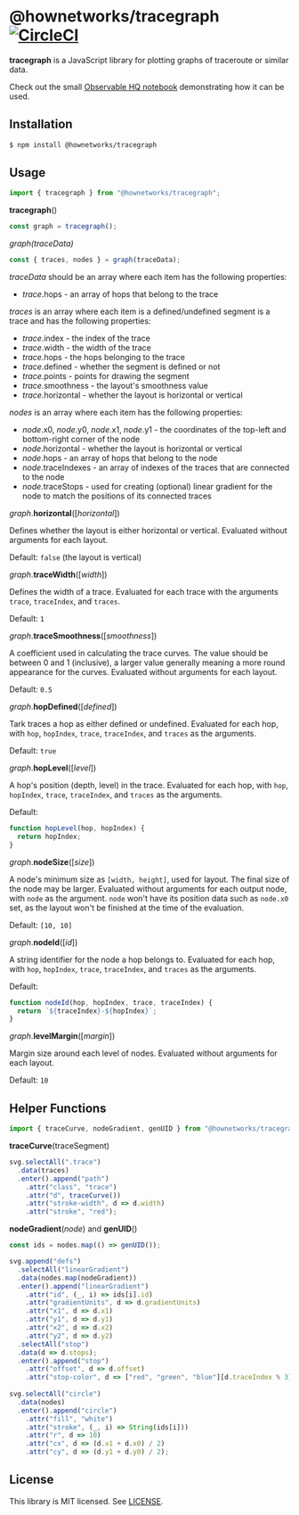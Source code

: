 # @hownetworks/tracegraph [![CircleCI](https://circleci.com/gh/HowNetWorks/tracegraph.svg?style=shield)](https://circleci.com/gh/HowNetWorks/tracegraph)

**tracegraph** is a JavaScript library for plotting graphs of traceroute or similar data.

Check out the small [Observable HQ notebook](https://beta.observablehq.com/@jviide/visualizing-traceroutes-feat-d3-js) demonstrating how it can be used.

## Installation

```sh
$ npm install @hownetworks/tracegraph
```

## Usage

```js
import { tracegraph } from "@hownetworks/tracegraph";
```

**tracegraph**()

```js
const graph = tracegraph();
```

*graph(traceData)*

```js
const { traces, nodes } = graph(traceData);
```

*traceData* should be an array where each item has the following properties:

 * *trace*.hops - an array of hops that belong to the trace

*traces* is an array where each item is a defined/undefined segment is a trace and has the following properties:

 * *trace*.index - the index of the trace
 * *trace*.width - the width of the trace
 * *trace*.hops - the hops belonging to the trace
 * *trace*.defined - whether the segment is defined or not
 * *trace*.points - points for drawing the segment
 * *trace*.smoothness - the layout's smoothness value
 * *trace*.horizontal - whether the layout is horizontal or vertical

*nodes* is an array where each item has the following properties:

 * *node*.x0, *node*.y0, *node*.x1, *node*.y1 - the coordinates of the top-left and bottom-right corner of the node
 * *node*.horizontal - whether the layout is horizontal or vertical
 * *node*.hops - an array of hops that belong to the node
 * *node*.traceIndexes - an array of indexes of the traces that are connected to the node
 * *node*.traceStops - used for creating (optional) linear gradient for the node to match the positions of its connected traces

*graph*.**horizontal**([*horizontal*])

Defines whether the layout is either horizontal or vertical. Evaluated without arguments for each layout. 

Default: `false` (the layout is vertical)

*graph*.**traceWidth**([*width*])

Defines the width of a trace. Evaluated for each trace with the arguments `trace`, `traceIndex`, and `traces`.

Default: `1`

*graph*.**traceSmoothness**([*smoothness*])

A coefficient used in calculating the trace curves. The value should be between 0 and 1 (inclusive), a larger value generally meaning a more round appearance for the curves. Evaluated without arguments for each layout.

Default: `0.5`

*graph*.**hopDefined**([*defined*])

Tark traces a hop as either defined or undefined. Evaluated for each hop, with `hop`, `hopIndex`, `trace`, `traceIndex`, and `traces` as the arguments.

Default: `true`

*graph*.**hopLevel**([*level*])

A hop's position (depth, level) in the trace. Evaluated for each hop, with `hop`, `hopIndex`, `trace`, `traceIndex`, and `traces` as the arguments.

Default:

```js
function hopLevel(hop, hopIndex) {
  return hopIndex;
}
```

*graph*.**nodeSize**([*size*])

A node's minimum size as `[width, height]`, used for layout. The final size of the node may be larger. Evaluated without arguments for each output node, with `node` as the argument. `node` won't have its position data such as `node.x0` set, as the layout won't be finished at the time of the evaluation.

Default: `[10, 10]`

*graph*.**nodeId**([*id*])

A string identifier for the node a hop belongs to. Evaluated for each hop, with `hop`, `hopIndex`, `trace`, `traceIndex`, and `traces` as the arguments.

Default:

```js
function nodeId(hop, hopIndex, trace, traceIndex) {
  return `${traceIndex}-${hopIndex}`;
}
```

*graph*.**levelMargin**([*margin*])

Margin size around each level of nodes. Evaluated without arguments for each layout. 

Default: `10`

## Helper Functions

```js
import { traceCurve, nodeGradient, genUID } from "@hownetworks/tracegraph";
```

**traceCurve**(traceSegment)

```js
svg.selectAll(".trace")
  .data(traces)
  .enter().append("path")
    .attr("class", "trace")
    .attr("d", traceCurve())
    .attr("stroke-width", d => d.width)
    .attr("stroke", "red");
```

**nodeGradient**(*node*) and **genUID**()

```js
const ids = nodes.map(() => genUID());

svg.append("defs")
  .selectAll("linearGradient")
  .data(nodes.map(nodeGradient))
  .enter().append("linearGradient")
    .attr("id", (_, i) => ids[i].id)
    .attr("gradientUnits", d => d.gradientUnits)
    .attr("x1", d => d.x1)
    .attr("y1", d => d.y1)
    .attr("x2", d => d.x2)
    .attr("y2", d => d.y2)
  .selectAll("stop")
  .data(d => d.stops);
  .enter().append("stop")
    .attr("offset", d => d.offset)
    .attr("stop-color", d => ["red", "green", "blue"][d.traceIndex % 3]);
  
svg.selectAll("circle")
  .data(nodes)
  .enter().append("circle")
    .attr("fill", "white")
    .attr("stroke", (_, i) => String(ids[i]))
    .attr("r", d => 10)
    .attr("cx", d => (d.x1 + d.x0) / 2)
    .attr("cy", d => (d.y1 + d.y0) / 2);
```

## License

This library is MIT licensed. See [LICENSE](./LICENSE).
